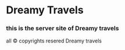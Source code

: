 # Dreamy Travels

### this is the server site of Dreamy travels

all &copy; copyrights resered Dreamy travels

